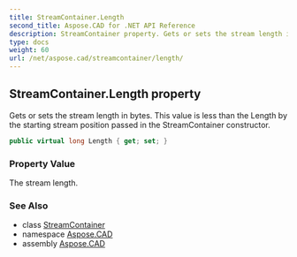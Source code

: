 ```yaml
---
title: StreamContainer.Length
second_title: Aspose.CAD for .NET API Reference
description: StreamContainer property. Gets or sets the stream length in bytes. This value is less than the Length by the starting stream position passed in the StreamContainer constructor
type: docs
weight: 60
url: /net/aspose.cad/streamcontainer/length/
---
```

## StreamContainer.Length property

Gets or sets the stream length in bytes. This value is less than the Length by the starting stream position passed in the StreamContainer constructor.

```csharp
public virtual long Length { get; set; }
```

### Property Value

The stream length.

### See Also

* class [StreamContainer](../)
* namespace [Aspose.CAD](../../streamcontainer/)
* assembly [Aspose.CAD](../../../)


